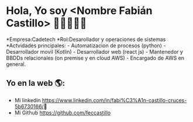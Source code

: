 # Hola, Yo soy <Nombre Fabián Castillo>  👋👨‍💻👩‍💻

*Empresa:Cadetech
*Rol:Desarollador y operaciones de sistemas
*Actvidades principales:
    - Automatizacion de procesos (python)
    - Desarrollador movil (Kotlin)
    - Desarrollador web (react js)
    - Mantenedor y BBDDs relacionales (on premise y en cloud AWS)
    - Encargado de AWS en general.


## Yo en la web 🌎:
- Mi linkedin <a href="<>">https://www.linkedin.com/in/fabi%C3%A1n-castillo-cruces-5b6730166/</a>💼
- Mi Github <a href="<>">https://github.com/feccastillo</a>